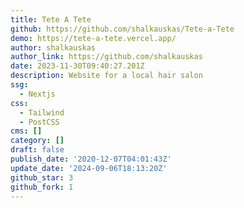 ```yaml
---
title: Tete A Tete
github: https://github.com/shalkauskas/Tete-a-Tete
demo: https://tete-a-tete.vercel.app/
author: shalkauskas
author_link: https://github.com/shalkauskas
date: 2023-11-30T09:40:27.201Z
description: Website for a local hair salon
ssg:
  - Nextjs
css:
  - Tailwind
  - PostCSS
cms: []
category: []
draft: false
publish_date: '2020-12-07T04:01:43Z'
update_date: '2024-09-06T18:13:20Z'
github_star: 3
github_fork: 1
---
```

